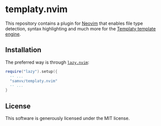 # templaty.nvim

This repository contains a plugin for [Neovim][1] that enables file type detection, syntax
highlighting and much more for the [Templaty template engine][2].

[1]: https://neovim.io/
[2]: https://github.com/samvv/Templaty

## Installation

The preferred way is through [`lazy.nvim`][3]:

```lua
require("lazy").setup({
  -- ...
  "samvv/templaty.nvim"
  -- ...
}
```

[3]: https://github.com/folke/lazy.nvim

## License

This software is generously licensed under the MIT license.
